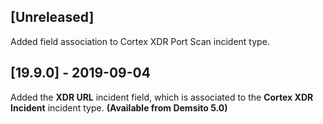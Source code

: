 ## [Unreleased]
Added field association to Cortex XDR Port Scan incident type.

## [19.9.0] - 2019-09-04
Added the **XDR URL** incident field, which is associated to the **Cortex XDR Incident** incident type. **(Available from Demsito 5.0)**
